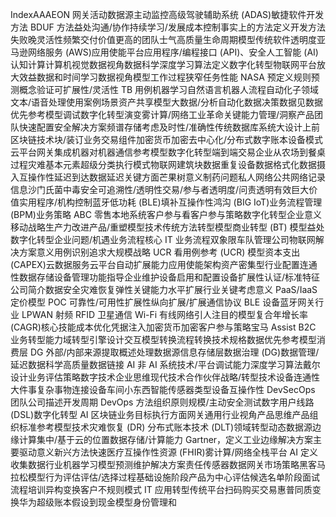 IndexAAAEON 网关活动数据源主动监控高级驾驶辅助系统 (ADAS)敏捷软件开发方法 BDUF 方法益处沟通/协作持续学习/发展成本控制事实上的方法定义开发方法失败晚灵活性频繁交付价值更高的团队士气高质量生命周期模型传统软件透明度亚马逊网络服务 (AWS)应用使能平台应用程序/编程接口 (API)、安全人工智能 (AI)认知计算计算机视觉数据视角数据科学深度学习算法定义数字化转型物联网平台放大效益数据和时间学习数据视角模型工作过程狭窄任务性能 NASA 预定义规则预测概念验证可扩展性/灵活性 TB 用例机器学习自然语言机器人流程自动化子领域文本/语音处理使用案例场景资产共享模型大数据/分析自动化数据决策数据见数据优先参考模型调试数字化转型演变雾计算/网络工业革命关键能力管理/洞察产品团队快速配置安全解决方案频谱存储考虑及时性/准确性传统数据库系统大设计上前区块链技术块/装订业务交易组件加密货币加密去中心化/分布式数字账本设备模式云平台网关集成机器对机器通信参考模型数字化转型端到端交易企业从农场到餐桌过程灾难基本元素超级分类执行模式物联网建筑块数据重复设备数据格式化数据摄入互操作性延迟到达数据延迟关键方面芒果树意义制药问题私人网络公共网络记录信息沙门氏菌中毒安全可追溯性/透明性交易/参与者透明度/问责透明有效巨大价值实用程序/机构控制蓝牙低功耗 (BLE)填补互操作性鸿沟 (BIG IoT)业务流程管理 (BPM)业务策略 ABC 零售本地系统客户参与看客户参与策略数字化转型企业意义移动战略生产力改进产品/重塑模型技术传统方法转型模型商业转型 (BT) 模型益处数字化转型企业问题/机遇业务流程核心 IT 业务流程双象限车队管理公司物联网解决方案意义用例识别追求大规模战略 UCR 看用例参考 (UCR) 模型资本支出 (CAPEX)云数据服务云平台自动扩展能力应用使能架构资产密集型行业配置连通性数据存储设备管理功能指导企业维护设备启用和配置设备扩展性认证/标准特征公司简介数据安全灾难恢复弹性关键能力水平扩展行业关键考虑意义 PaaS/IaaS 定价模型 POC 可靠性/可用性扩展性纵向扩展/扩展通信协议 BLE 设备蓝牙网关行业 LPWAN 射频 RFID 卫星通信 Wi-Fi 有线网络引人注目的模型复合年增长率 (CAGR)核心技能成本优化凭据注入加密货币加密客户参与策略宝马 Assist B2C 业务转型能力域转型引擎设计交互模型转换流程转换技术规格数据优先参考模型消费层 DG 外部/内部来源提取概述处理数据源信息存储层数据治理 (DG)数据管理/延迟数据科学高质量数据链接 AI 非 AI 系统技术/平台调试能力深度学习算法戴尔设计业务评估策略数字技术企业思维现代技术合作伙伴战略/转型技术设备连通性大件事复杂事物连接设备车间小东西智能传感器类型设备互操作性 DevSecOps 团队公司描述开发周期 DevOps 方法组织原则规模/主动安全测试数字用户线路 (DSL)数字化转型 AI 区块链业务目标执行方面网关通用行业视角产品思维产品组织标准参考模型技术灾难恢复 (DR) 分布式账本技术 (DLT)领域转型动态数据源边缘计算集中/基于云的位置数据存储/计算能力 Gartner，定义工业边缘解决方案主要驱动意义新兴方法快速医疗互操作性资源 (FHIR)雾计算/网络全栈平台 AI 定义收集数据行业机器学习模型预测维护解决方案责任传感器数据网关市场策略黑客马拉松模型行为评估评估/选择过程基础设施阶段产品为中心评估候选名单阶段面试流程培训异构变换客户不规则模式 IT 应用转型传统平台扫码购买交易惠普同质变换华为超级账本假设到现金模型身份管理和
